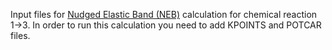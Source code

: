 
Input files for [Nudged Elastic Band (NEB)](https://www.vasp.at/wiki/index.php/TS_search_using_the_NEB_Method) calculation for chemical reaction 1->3. In order to run this calculation you need to add KPOINTS and POTCAR files.
